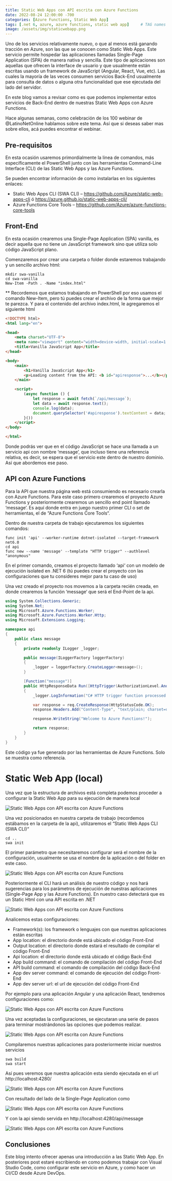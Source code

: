 ```yaml
---
title: Static Web Apps con API escrita con Azure Functions
date: 2022-08-24 12:00:00 -700
categories: [Azure Functions, Static Web App]
tags: [.net 6, azure, azure functions, static web app]     # TAG names should always be lowercase
image: /assets/img/staticwebapp.png
---
```


Uno de los servicios relativamente nuevo, o que al menos está ganando tracción en Azure, son las que se conocen como Static Web Apps. Este servicio permite hospedar las aplicaciones llamadas Single-Page Application (SPA) de manera nativa y sencilla. Este tipo de aplicaciones son aquellas que ofrecen la interface de usuario y que usualmente están escritas usando un framework de JavaScript (Angular, React, Vue, etc). Las cuales la mayoría de las veces consumen servicios Back-End usualmente para consulta de datos o alguna otra funcionalidad que ese ejecutada del lado del servidor.

En este blog vamos a revisar como es que podemos implementar estos servicios de Back-End dentro de nuestras Static Web Apps con Azure Functions.

Hace algunas semanas, como celebración de los 100 webinar de @LatinoNetOnline hablamos sobre este tema. Así que si deseas saber mas sobre ellos, acá puedes encontrar el webinar.

## Pre-requisitos

En esta ocasión usaremos primordialmente la linea de comandos, más específicamente el PowerShell junto con las herramientas Command-Line Interface (CLI) de las Static Web Apps y las Azure Functions.

Se pueden encontrar información de como instalarlas en los siguientes enlaces:

- Static Web Apps CLI (SWA CLI) – https://github.com/Azure/static-web-apps-cli ó https://azure.github.io/static-web-apps-cli/
- Azure Functions Core Tools – https://github.com/Azure/azure-functions-core-tools

## Front-End

En esta ocasión crearemos una Single-Page Application (SPA) vanilla, es decir aquella que no tiene un JavaScript framework sino que utiliza solo código JavaScript plano.

Comenzaremos por crear una carpeta o folder donde estaremos trabajando y un sencillo archivo html:

```
mkdir swa-vanilla
cd swa-vanilla
New-Item -Path . -Name "index.html"
```

** Recordemos que estamos trabajando en PowerShell por eso usamos el comando New-Item, pero tú puedes crear el archivo de la forma que mejor te parezca.
Y para el contenido del archivo index.html, le agregaremos el siguiente html

``` html
<!DOCTYPE html>
<html lang="en">

<head>
    <meta charset="UTF-8">
    <meta name="viewport" content="width=device-width, initial-scale=1.0">
    <title>Vanilla JavaScript App</title>
</head>

<body>
    <main>
        <h1>Vanilla JavaScript App</h1>
        <p>Loading content from the API: <b id="apiresponse">...</b></p>
    </main>

    <script>
        (async function () {
            let response = await fetch(`/api/message`);
            let data = await response.text();
            console.log(data);
            document.querySelector('#apiresponse').textContent = data;
        }())
    </script>
</body>

</html>
```

Donde podrás ver que en el código JavaScript se hace una llamada a un servicio api con nombre ‘message’, que incluso tiene una referencia relativa, es decir, se espera que el servicio este dentro de nuestro dominio. Así que abordemos ese paso.

## API con Azure Functions

Para la API que nuestra página web está consumiendo es necesario crearla con Azure Functions. Para este caso primero crearemos el proyecto Azure Functions y posteriormente crearemos un sencillo end point llamado ‘message’. Es aquí donde entra en juego nuestro primer CLI o set de herramientas, el de “Azure Functions Core Tools“.

Dentro de nuestra carpeta de trabajo ejecutaremos los siguientes comandos:

```
func init 'api' --worker-runtime dotnet-isolated --target-framework net6.0
cd api
func new --name 'message' --template "HTTP trigger" --authlevel "anonymous"
```

En el primer comando, creamos el proyecto llamado ‘api‘ con un modelo de ejecución isolated en .NET 6 (tú puedes crear el proyecto con las configuraciones que tu consideres mejor para tu caso de uso)

Una vez creado el proyecto nos movemos a la carpeta recién creada, en donde crearemos la función ‘message‘ que será el End-Point de la api.

``` c#
using System.Collections.Generic;
using System.Net;
using Microsoft.Azure.Functions.Worker;
using Microsoft.Azure.Functions.Worker.Http;
using Microsoft.Extensions.Logging;

namespace api
{
    public class message
    {
        private readonly ILogger _logger;

        public message(ILoggerFactory loggerFactory)
        {
            _logger = loggerFactory.CreateLogger<message>();
        }

        [Function("message")]
        public HttpResponseData Run([HttpTrigger(AuthorizationLevel.Anonymous, "get", "post")] HttpRequestData req)
        {
            _logger.LogInformation("C# HTTP trigger function processed a request.");

            var response = req.CreateResponse(HttpStatusCode.OK);
            response.Headers.Add("Content-Type", "text/plain; charset=utf-8");

            response.WriteString("Welcome to Azure Functions!");

            return response;
        }
    }
}
```

Este código ya fue generado por las herramientas de Azure Functions. Solo se muestra como referencia.

# Static Web App (local)

Una vez que la estructura de archivos está completa podemos proceder a configurar la Static Web App para su ejecución de manera local

![Static Web Apps con API escrita con Azure Functions](/assets/img/2022-08-24-static-web-apps-con-api-escrita-con-azure-functions/image-1.png)

Una vez posicionados en nuestra carpeta de trabajo (recordemos estábamos en la carpeta de la api), utilizaremos el “Static Web Apps CLI (SWA CLI)“

```
cd ..
swa init
```

El primer parámetro que necesitaremos configurar será el nombre de la configuración, usualmente se usa el nombre de la aplicación o del folder en este caso.

![Static Web Apps con API escrita con Azure Functions](/assets/img/2022-08-24-static-web-apps-con-api-escrita-con-azure-functions/image-2.png)

Posteriormente el CLI hará un análisis de nuestro código y nos hará sugerencias para los parámetros de ejecución de nuestras aplicaciones (Single-Page App y las Azure Functions). En nuestro caso detectará que es un Static Html con una API escrita en .NET

![Static Web Apps con API escrita con Azure Functions](/assets/img/2022-08-24-static-web-apps-con-api-escrita-con-azure-functions/image-3.png)

Analicemos estas configuraciones:

- Framework(s): los framework o lenguajes con que nuestras aplicaciones están escritas
- App location: el directorio donde está ubicado el código Front-End
- Output location: el directorio donde estará el resultado de compilar el código Front-End
- Api location: el directorio donde está ubicado el código Back-End
- App build command: el comando de compilación del código Front-End
- API build command: el comando de compilación del código Back-End
- App dev server command: el comando de ejecución del código Front-End
- App dev server url: el url de ejecución del código Front-End

Por ejemplo para una aplicación Angular y una aplicación React, tendremos configuraciones como:

![Static Web Apps con API escrita con Azure Functions](/assets/img/2022-08-24-static-web-apps-con-api-escrita-con-azure-functions/image-4.png)

Una vez aceptadas la configuraciones, se ejecutaran una serie de pasos para terminar mostrándonos las opciones que podemos realizar.

![Static Web Apps con API escrita con Azure Functions](/assets/img/2022-08-24-static-web-apps-con-api-escrita-con-azure-functions/image-5.png)

Compilaremos nuestras aplicaciones para posteriormente iniciar nuestros servicios

```
swa build
swa start
```

Así pues veremos que nuestra aplicación esta siendo ejecutada en el url http://localhost:4280/

![Static Web Apps con API escrita con Azure Functions](/assets/img/2022-08-24-static-web-apps-con-api-escrita-con-azure-functions/image-6.png)

Con resultado del lado de la Single-Page Application como

![Static Web Apps con API escrita con Azure Functions](/assets/img/2022-08-24-static-web-apps-con-api-escrita-con-azure-functions/image-7.png)

Y con la api siendo servida en http://localhost:4280/api/message

![Static Web Apps con API escrita con Azure Functions](/assets/img/2022-08-24-static-web-apps-con-api-escrita-con-azure-functions/image-8.png)

## Conclusiones

Este blog intento ofrecer apenas una introducción a las Static Web App. En posteriores post estaré escribiendo en como podemos trabajar con Visual Studio Code, como configurar este servicio en Azure, y como hacer un CI/CD desde Azure DevOps.
